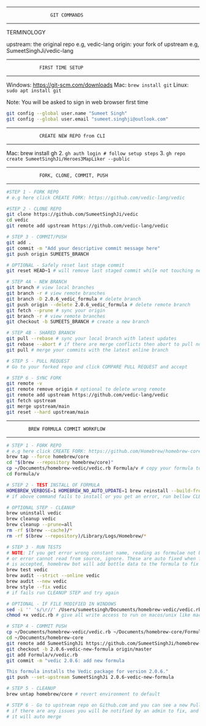 ___________________________________________________________________________

                    GIT COMMANDS
___________________________________________________________________________

TERMINOLOGY

upstream: the original repo e.g, vedic-lang
origin: your fork of upstream e.g, SumeetSinghJi/vedic-lang

___________________________________________________________________________

                FIRST TIME SETUP
___________________________________________________________________________

Windows: https://git-scm.com/downloads
Mac: ```brew install git```
Linux: ```sudo apt install git```

Note: You will be asked to sign in web browser first time

```bash
git config --global user.name "Sumeet Singh"
git config --global user.email "sumeet.singhji@outlook.com"
```

___________________________________________________________________________

                CREATE NEW REPO from CLI
___________________________________________________________________________


Mac: brew install gh
2. ```gh auth login # follow setup steps```
3. ```gh repo create SumeetSinghJi/Heroes3MapLiker --public```

___________________________________________________________________________

                FORK, CLONE, COMMIT, PUSH
___________________________________________________________________________

```bash
#STEP 1 - FORK REPO
# e.g here click CREATE FORK: https://github.com/vedic-lang/vedic

#STEP 2 - CLONE REPO
git clone https://github.com/SumeetSinghJi/vedic
cd vedic
git remote add upstream https://github.com/vedic-lang/vedic

# STEP 3 - COMMIT/PUSH
git add .
git commit -m "Add your descriptive commit message here"
git push origin SUMEETS_BRANCH

# OPTIONAL - Safely reset last stage commit
git reset HEAD~1 # will remove last staged commit while not touching new code

# STEP 4A - NEW BRANCH
git branch # view local branches
git branch -r # view remote branches
git branch -D 2.0.6_vedic_formula # delete branch
git push origin --delete 2.0.6_vedic_formula # delete remote branch
git fetch --prune # sync your origin
git branch -r # view remote branches
git checkout -b SUMEETS_BRANCH # create a new branch

# STEP 4B - SHARED BRANCH
git pull --rebase # sync your local branch with latest updates
git rebase --abort # if there are merge conflicts then abort to pull normally
git pull # merge your commits with the latest online branch

# STEP 5 - PULL REQUEST
# Go to your forked repo and click COMPARE PULL REQUEST and accept

# STEP 6 - SYNC FORK
git remote -v
git remote remove origin # optional to delete wrong remote
git remote add upstream https://github.com/vedic-lang/vedic
git fetch upstream
git merge upstream/main
git reset --hard upstream/main
```


___________________________________________________________________________

            BREW FORMULA COMMIT WORKFLOW
___________________________________________________________________________

```bash
# STEP 1 - FORK REPO
# e.g here click CREATE FORK: https://github.com/Homebrew/homebrew-core
brew tap --force homebrew/core
cd "$(brew --repository homebrew/core)"
cp ~/Documents/homebrew-vedic/vedic.rb Formula/v # copy your formula to your local brew for testing
cd Formula/v

# STEP 2 - TEST INSTALL OF FORMULA
HOMEBREW_VERBOSE=1 HOMEBREW_NO_AUTO_UPDATE=1 brew reinstall --build-from-source vedic.rb
# if above command fails to install or you get an error, run bellow CLEANUP step to uninstall and try again

# OPTIONAL STEP - CLEANUP
brew uninstall vedic
brew cleanup vedic
brew cleanup --prune=all
rm -rf $(brew --cache)/*
rm -rf $(brew --repository)/Library/Logs/Homebrew/*

# STEP 3 - RUN TESTS
# NOTE: If you get error wrong constant name, reading as formulae not brew
# or error cannot read from source, ignore. These are auto fixed when formulae
# is accepted, homebrew bot will add bottle data to the formula to fix
brew test vedic
brew audit --strict --online vedic
brew audit --new vedic
brew style --fix vedic
# if fails run CLEANUP STEP and try again

# OPTIONAL - IF FILE MODIFIED IN WINDOWS
sed -i '' 's/\r//' /Users/sumeetsingh/Documents/homebrew-vedic/vedic.rb # removes higgen carraige returns text from file
chmod +x vedic.rb # give all write access to run on macos/unix like machines

# STEP 4 - COMMIT PUSH
cp ~/Documents/homebrew-vedic/vedic.rb ~/Documents/homebrew-core/Formula/v
cd ~/Documents/homebrew-core
git remote add SumeetSinghJi https://github.com/SumeetSinghJi/homebrew-core.git
git checkout -b 2.0.6-vedic-new-formula origin/master
git add Formula/v/vedic.rb
git commit -m "vedic 2.0.6: add new formula

This formula installs the Vedic package for version 2.0.6."
git push --set-upstream SumeetSinghJi 2.0.6-vedic-new-formula

# STEP 5 - CLEANUP
brew untap homebrew/core # revert environment to default

# STEP 6 - Go to upstream repo on Github.com and you can see a new Pull request has been created
# if there are any issues you will be notified by an admin to fix, and when you approve code changes
# it will auto merge
```